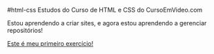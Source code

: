 #html-css 
 Estudos do Curso de HTML e CSS do CursoEmVideo.com

 Estou aprendendo a criar sites, e agora estou aprendendo a gerenciar repositórios!

<a href='https://viniciuslucca.github.io/html-css/modulo-01/exercicios/ex001/index.html'>Este é meu primeiro exercício!</a>